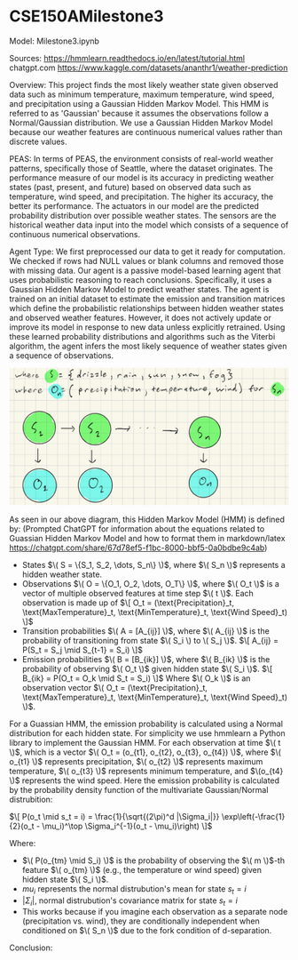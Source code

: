 # CSE150AMilestone3

Model: Milestone3.ipynb

Sources: 
https://hmmlearn.readthedocs.io/en/latest/tutorial.html
chatgpt.com
https://www.kaggle.com/datasets/ananthr1/weather-prediction

Overview: This project finds the most likely weather state given observed data such as minimum temperature, maximum temperature, wind speed, and precipitation using a Gaussian Hidden Markov Model. This HMM is referred to as 'Gaussian' because it assumes the observations follow a Normal/Gaussian distribution. We use a Gaussian Hidden Markov Model because our weather features are continuous numerical values rather than discrete values.

PEAS: In terms of PEAS, the environment consists of real-world weather patterns, specifically those of Seattle, where the dataset originates. The performance measure of our model is its accuracy in predicting weather states (past, present, and future) based on observed data such as temperature, wind speed, and precipitation. The higher its accuracy, the better its performance. The actuators in our model are the predicted probability distribution over possible weather states. The sensors are the historical weather data input into the model which consists of a sequence of continuous numerical observations.

Agent Type: We first preprocessed our data to get it ready for computation. We checked if rows had NULL values or blank columns and removed those with missing data. Our agent is a passive model-based learning agent that uses probabilistic reasoning to reach conclusions. Specifically, it uses a Gaussian Hidden Markov Model to predict weather states. The agent is trained on an initial dataset to estimate the emission and transition matrices which define the probabilistic relationships between hidden weather states and observed weather features. However, it does not actively update or improve its model in response to new data unless explicitly retrained. Using these learned probability distributions and algorithms such as the Viterbi algorithm, the agent infers the most likely sequence of weather states given a sequence of observations.


![alt text](weatherHMM.jpg)


As seen in our above diagram, this Hidden Markov Model (HMM) is defined by:
(Prompted ChatGPT for information about the equations related to Guassian Hidden Markov Model and how to format them in markdown/latex https://chatgpt.com/share/67d78ef5-f1bc-8000-bbf5-0a0bdbe9c4ab)
- States $\( S = \{S_1, S_2, \dots, S_n\} \)$, where $\( S_n \)$ represents a hidden weather state.
- Observations $\( O = \{O_1, O_2, \dots, O_T\} \)$, where $\( O_t \)$ is a vector of multiple observed features at time step $\( t \)$. Each observation is made up of 
  $\[
  O_t = (\text{Precipitation}_t, \text{MaxTemperature}_t, \text{MinTemperature}_t, \text{Wind Speed}_t)
  \]$
- Transition probabilities $\( A = [A_{ij}] \)$, where $\( A_{ij} \)$ is the probability of transitioning from state $\( S_i \) to \( S_j \)$.
  $\[
  A_{ij} = P(S_t = S_j \mid S_{t-1} = S_i)
  \]$
- Emission probabilities $\( B = [B_{ik}] \)$, where $\( B_{ik} \)$ is the probability of observing $\( O_t \)$ given hidden state $\( S_i \)$.
  $\[
  B_{ik} = P(O_t = O_k \mid S_t = S_i)
  \]$
  Where $\( O_k \)$ is an observation vector $\( O_t = (\text{Precipitation}_t, \text{MaxTemperature}_t, \text{MinTemperature}_t, \text{Wind Speed}_t) \)$.

For a Guassian HMM, the emission probability is calculated using a Normal distribution for each hidden state. For simplicity we use hmmlearn a Python library to implement the Gaussian HMM. For each observation at time $\( t \)$, which is a vector $\( O_t = (o_{t1}, o_{t2}, o_{t3}, o_{t4}) \)$, where $\( o_{t1} \)$ represents precipitation, $\( o_{t2} \)$ represents maximum temperature, $\( o_{t3} \)$ represents minimum temperature, and $\(o_{t4} \)$ represents the wind speed. Here the emission probability is calculated by the probability density function of the multivariate Gaussian/Normal distrubition:

$\[
P(o_t \mid s_t = i) = \frac{1}{\sqrt{(2\pi)^d |\Sigma_i|}} \exp\left(-\frac{1}{2}(o_t - \mu_i)^\top \Sigma_i^{-1}(o_t - \mu_i)\right)
\]$

Where:
- $\( P(o_{tm} \mid S_i) \)$ is the probability of observing the $\( m \)$-th feature $\( o_{tm} \)$ (e.g., the temperature or wind speed) given hidden state $\( S_i \)$.
- $mu_i$ represents the normal distrubution's mean for state $s_t=i$
- $|\Sigma_i|$, normal distrubution's covariance matrix for state $s_t=i$
- This works because if you imagine each observation as a separate node (precipitation vs. wind), they are conditionally independent when conditioned on $\( S_n \)$ due to the fork condition of d-separation.



Conclusion:

